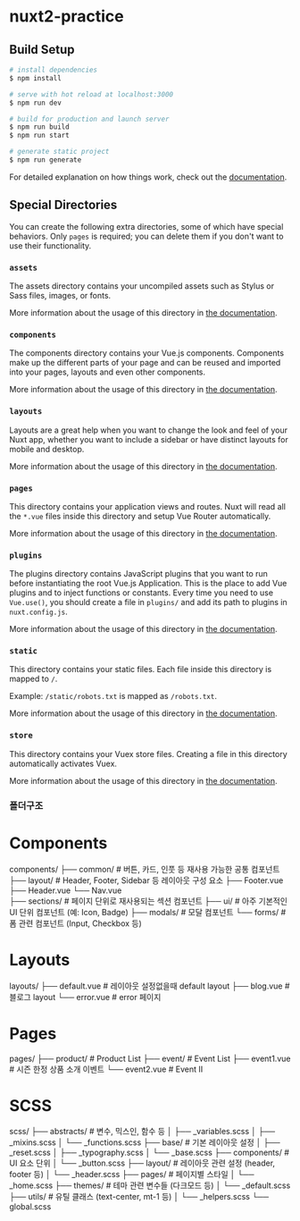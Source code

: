 # nuxt2-practice

## Build Setup

```bash
# install dependencies
$ npm install

# serve with hot reload at localhost:3000
$ npm run dev

# build for production and launch server
$ npm run build
$ npm run start

# generate static project
$ npm run generate
```

For detailed explanation on how things work, check out the [documentation](https://nuxtjs.org).

## Special Directories

You can create the following extra directories, some of which have special behaviors. Only `pages` is required; you can delete them if you don't want to use their functionality.

### `assets`

The assets directory contains your uncompiled assets such as Stylus or Sass files, images, or fonts.

More information about the usage of this directory in [the documentation](https://nuxtjs.org/docs/2.x/directory-structure/assets).

### `components`

The components directory contains your Vue.js components. Components make up the different parts of your page and can be reused and imported into your pages, layouts and even other components.

More information about the usage of this directory in [the documentation](https://nuxtjs.org/docs/2.x/directory-structure/components).

### `layouts`

Layouts are a great help when you want to change the look and feel of your Nuxt app, whether you want to include a sidebar or have distinct layouts for mobile and desktop.

More information about the usage of this directory in [the documentation](https://nuxtjs.org/docs/2.x/directory-structure/layouts).


### `pages`

This directory contains your application views and routes. Nuxt will read all the `*.vue` files inside this directory and setup Vue Router automatically.

More information about the usage of this directory in [the documentation](https://nuxtjs.org/docs/2.x/get-started/routing).

### `plugins`

The plugins directory contains JavaScript plugins that you want to run before instantiating the root Vue.js Application. This is the place to add Vue plugins and to inject functions or constants. Every time you need to use `Vue.use()`, you should create a file in `plugins/` and add its path to plugins in `nuxt.config.js`.

More information about the usage of this directory in [the documentation](https://nuxtjs.org/docs/2.x/directory-structure/plugins).

### `static`

This directory contains your static files. Each file inside this directory is mapped to `/`.

Example: `/static/robots.txt` is mapped as `/robots.txt`.

More information about the usage of this directory in [the documentation](https://nuxtjs.org/docs/2.x/directory-structure/static).

### `store`

This directory contains your Vuex store files. Creating a file in this directory automatically activates Vuex.

More information about the usage of this directory in [the documentation](https://nuxtjs.org/docs/2.x/directory-structure/store).



### 폴더구조
# Components
components/
├── common/                     # 버튼, 카드, 인풋 등 재사용 가능한 공통 컴포넌트
├── layout/                     # Header, Footer, Sidebar 등 레이아웃 구성 요소
    ├── Footer.vue 
    ├── Header.vue 
    └── Nav.vue    
├── sections/                   # 페이지 단위로 재사용되는 섹션 컴포넌트
├── ui/                         # 아주 기본적인 UI 단위 컴포넌트 (예: Icon, Badge)
├── modals/                     # 모달 컴포넌트
└── forms/                      # 폼 관련 컴포넌트 (Input, Checkbox 등)

# Layouts
layouts/
├── default.vue                 # 레이아웃 설정없을때 default layout
├── blog.vue                    # 블로그 layout
└── error.vue                   # error 페이지

# Pages
pages/
├── product/                    # Product List
├── event/                      # Event List
    ├── event1.vue                  # 시즌 한정 상품 소개 이벤트
    └── event2.vue                  # Event Ⅱ

# SCSS
scss/
├── abstracts/                  # 변수, 믹스인, 함수 등
│   ├── _variables.scss
│   ├── _mixins.scss
│   └── _functions.scss
├── base/                       # 기본 레이아웃 설정
│   ├── _reset.scss
│   ├── _typography.scss
│   └── _base.scss
├── components/                 # UI 요소 단위
│   └── _button.scss
├── layout/                     # 레이아웃 관련 설정 (header, footer 등)
│   └── _header.scss
├── pages/                      # 페이지별 스타일
│   └── _home.scss
├── themes/                     # 테마 관련 변수들 (다크모드 등)
│   └── _default.scss
├── utils/                      # 유틸 클래스 (text-center, mt-1 등)
│   └── _helpers.scss
└── global.scss